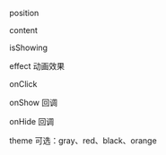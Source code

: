 position

content

isShowing

effect  动画效果

onClick

onShow 回调

onHide 回调

theme  可选：gray、red、black、orange


